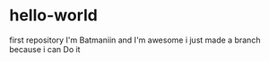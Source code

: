 # hello-world
first repository
I'm Batmaniin and I'm awesome i just made a branch because i can Do it
